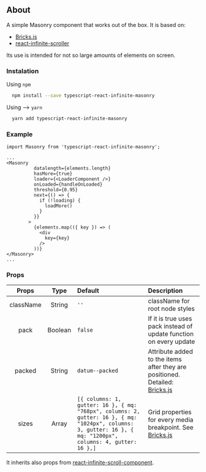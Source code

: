 ## About

A simple Masonry component that works out of the box. It is based on:

-   [Bricks.js](https://github.com/callmecavs/bricks.js)
-   [react-infinite-scroller](https://www.npmjs.com/package/react-infinite-scroller)

Its use is intended for not so large amounts of elements on screen.

### Instalation

Using `npm`

```sh
  npm install --save typescript-react-infinite-masonry
```

Using --> `yarn`

```sh
  yarn add typescript-react-infinite-masonry
```

### Example

```tsx
import Masonry from 'typescript-react-infinite-masonry';

...
<Masonry
          datalength={elements.length}
          hasMore={true}
          loader={<LoaderComponent />}
          onLoaded={handleOnLoaded}
          threshold={0.95}
          next={() => {
            if (!loading) {
              loadMore()
            }
          }}
        >
          {elements.map(({ key }) => (
            <div
              key={key}
            />
          ))}
</Masonry>
...
```

### Props

|   Props   |  Type   | Default                       | Description                                                                                                            |
| :-------: | :-----: | :---------------------------- | :--------------------------------------------------------------------------------------------------------------------- |
| className | String  | `''`                          | className for root node styles                                                                                         |
|   pack    | Boolean | `false`                       | If it is true uses pack instead of update function on every update                                                     |
|  packed   | String  | `datum--packed`               | Attribute added to the items after they are positioned. Detailed: [Bricks.js](https://github.com/callmecavs/bricks.js) |
|   sizes   |  Array  | `[{ columns: 1, gutter: 16 }, { mq: "768px", columns: 2, gutter: 16 }, { mq: "1024px", columns: 3, gutter: 16 }, { mq: "1200px", columns: 4, gutter: 16 },]`| Grid properties for every media breakpoint. See [Bricks.js](https://github.com/callmecavs/bricks.js) | position | Boolean | `true` | A Boolean indicating that the grid items should be positioned using the`top`and`left`CSS props. | | style | Object | `{}` | The inline extra style |

It inherits also props from [react-infinite-scroll-component](https://www.npmjs.com/package/react-infinite-scroller).
